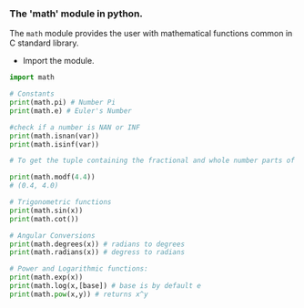### The 'math' module in python.

 The `math` module provides the user with mathematical functions common in C standard library.
- Import the module.

```python
import math

# Constants
print(math.pi) # Number Pi
print(math.e) # Euler's Number

#check if a number is NAN or INF
print(math.isnan(var))
print(math.isinf(var))

# To get the tuple containing the fractional and whole number parts of a number:

print(math.modf(4.4))
# (0.4, 4.0)

# Trigonometric functions
print(math.sin(x))
print(math.cot())

# Angular Conversions
print(math.degrees(x)) # radians to degrees
print(math.radians(x)) # degress to radians

# Power and Logarithmic functions:
print(math.exp(x))
print(math.log(x,[base]) # base is by default e
print(math.pow(x,y)) # returns x^y
```
